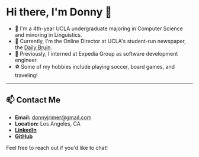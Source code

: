 # Hi there, I'm Donny 👋

- 🌱 I'm a 4th-year UCLA undergraduate majoring in Computer Science and minoring in Linguistics.
- 📰 Currently, I'm the Online Director at UCLA's student-run newspaper, the [Daily Bruin](https://dailybruin.com/).
- 💼 Previously, I interned at Expedia Group as software development engineer.
- ⚽ Some of my hobbies include playing soccer, board games, and traveling!

---

## 📫 Contact Me

- **Email:** [donnyjrimer@gmail.com](mailto:donnyjrimer@gmail.com)
- **Location:** Los Angeles, CA
- **[LinkedIn](https://www.linkedin.com/in/donovan-rimer-r5/)**
- **[GitHub](https://github.com/donnyr5)**

Feel free to reach out if you'd like to chat!



